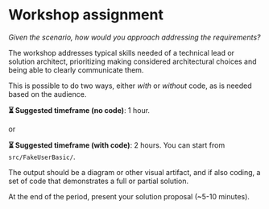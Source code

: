 # Workshop assignment

_Given the scenario, how would you approach addressing the requirements?_

The workshop addresses typical skills needed of a technical lead or solution architect, prioritizing making considered architectural choices and being able to clearly communicate them.

This is possible to do two ways, either _with_ or _without_ code, as is needed based on the audience.

**⏳ Suggested timeframe (no code)**: 1 hour.

or

**⏳ Suggested timeframe (with code)**: 2 hours. You can start from `src/FakeUserBasic/`.

The output should be a diagram or other visual artifact, and if also coding, a set of code that demonstrates a full or partial solution.

At the end of the period, present your solution proposal (~5-10 minutes).
